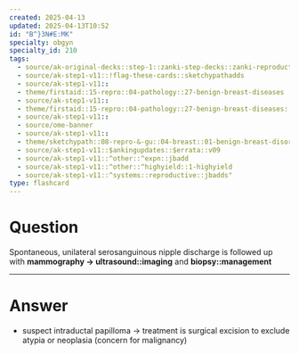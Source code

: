 ```yaml
---
created: 2025-04-13
updated: 2025-04-13T10:52
id: "B^}3N#E:MK"
specialty: obgyn
specialty_id: 210
tags:
  - source/ak-original-decks::step-1::zanki-step-decks::zanki-reproductive::reproductive-pathology
  - source/ak-step1-v11::!flag-these-cards::sketchypathadds
  - source/ak-step1-v11::
  - theme/firstaid::15-repro::04-pathology::27-benign-breast-diseases
  - source/ak-step1-v11::
  - theme/firstaid::15-repro::04-pathology::27-benign-breast-diseases::benign-tumors::intraductal-papilloma
  - source/ak-step1-v11::
  - source/ome-banner
  - source/ak-step1-v11::
  - theme/sketchypath::08-repro-&-gu::04-breast::01-benign-breast-disorders
  - source/ak-step1-v11::$ankingupdates::$errata::v09
  - source/ak-step1-v11::^other::^expn::jbadd
  - source/ak-step1-v11::^other::^highyield::1-highyield
  - source/ak-step1-v11::^systems::reproductive::jbadds"
type: flashcard
---
```


# Question
Spontaneous, unilateral serosanguinous nipple discharge is followed up with **mammography → ultrasound::imaging** and **biopsy::management**

---

# Answer
* suspect intraductal papilloma → treatment is surgical excision to exclude atypia or neoplasia (concern for malignancy)